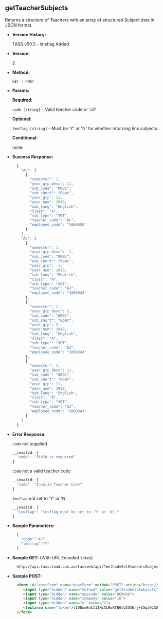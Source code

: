 **getTeacherSubjects**
----
  Returns a structure of Teachers with an array of structured Subject data in JSON format.

* **Version History:**

  TASS v50.5 - lmsflag Added
  
* **Version:**

  2

* **Method:**

  `GET | POST`
  
*  **Params:**

   **Required:**

   `code [string]` -  Valid teacher code or 'all'
   
   **Optional:**

   `lmsflag [string]` -  Must be 'Y' or 'N' for whether returning lms subjects.

   **Conditional:**
 
   none

* **Success Response:**

    ```javascript
      {
        "AC": [
          {
            "semester": 1,
            "year_grp_desc": 11,
            "sub_code": "0001",
            "sub_short": "Goat",
            "year_grp": 11,
            "year_num": 2018,
            "sub_long": "English",
            "class": "A",
            "sub_type": "VET",
            "teacher_code": "AC",
            "employee_code": "1000055"
          }
        ],
        "AJ": [
          {
            "semester": 1,
            "year_grp_desc": -1,
            "sub_code": "0001",
            "sub_short": "Goat",
            "year_grp": -1,
            "year_num": 2018,
            "sub_long": "English",
            "class": "A",
            "sub_type": "VET",
            "teacher_code": "AJ",
            "employee_code": "1000043"
          },
          {
            "semester": 1,
            "year_grp_desc": 3,
            "sub_code": "0001",
            "sub_short": "Goat",
            "year_grp": 3,
            "year_num": 2018,
            "sub_long": "English",
            "class": "A",
            "sub_type": "VET",
            "teacher_code": "AJ",
            "employee_code": "1000043"
          },
          {
            "semester": 1,
            "year_grp_desc": 11,
            "sub_code": "0001",
            "sub_short": "Goat",
            "year_grp": 11,
            "year_num": 2018,
            "sub_long": "English",
            "class": "A",
            "sub_type": "VET",
            "teacher_code": "AJ",
            "employee_code": "1000043"
          }
        ]
      }
    ```
 
* **Error Response:**

    `code` not supplied
    ```javascript
    __invalid: {
      "code": "field is required"
    }
    ```

    `code` not a valid teacher code
    ```javascript
    __invalid: {
      "code": "Invalid Teacher Code"
    }
    ```
    
    `lmsflag` not set to 'Y' or 'N'
    ```javascript
    __invalid: {
      "lmsflag": "lmsflag must be set to 'Y' or 'N'."
    }
    ```
   
* **Sample Parameters:**

  ```javascript
    { 
      "code":"AJ",
      "lmsflag":"Y"
    }
  ```

* **Sample GET:** (With URL Encoded `token`)

  ```HTML
    http://api.tasscloud.com.au/tassweb/api/?method=GetStudentsSubjects&appcode=DEMOSD&company=10&v=2&token=l1D8owEn111IHcXLRwXTB0oU2GX6rj%2BISqa9zXA8We1Gqx9%2Fzb%2BcbVFartivsDN%2FxGgAIIjtABAYfzYPqTCpLf3gb0nW3h%2FTrPFLMhAdNcVvHD0Gz4FkRj5jRAD1aAGQ
  ```
  
* **Sample POST:**

  ```HTML
    <form id="postForm" name="postForm" method="POST" action="http://api.tasscloud.com.au/tassweb/api/">
       <input type="hidden" name="method" value="getStudentsSubjects">
       <input type="hidden" name="appcode" value="DEMOSD">
       <input type="hidden" name="company" value="10">
       <input type="hidden" name="v" value="2">
       <textarea name="token">l1D8owEn111IHcXLRwXTB0oU2GX6rj+ISqa9zXA8We1Gqx9/zb+cbVFartivsDN/xGgAIIjtABAYfzYPqTCpLf3gb0nW3h/TrPFLMhAdNcVvHD0Gz4FkRj5jRAD1aAGQ</textarea>
    </form>
  ```
